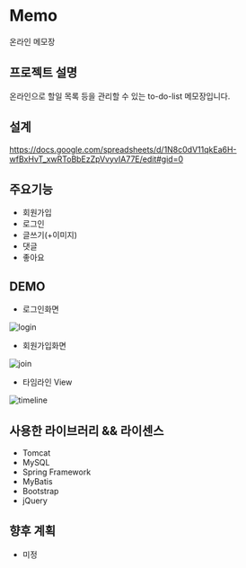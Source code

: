 # Memo
온라인 메모장

프로젝트 설명
---------
온라인으로 할일 목록 등을 관리할 수 있는 to-do-list 메모장입니다.

설계
---
https://docs.google.com/spreadsheets/d/1N8c0dV11qkEa6H-wfBxHvT_xwRToBbEzZpVvyvIA77E/edit#gid=0


주요기능
------
* 회원가입
* 로그인
* 글쓰기(+이미지)
* 댓글
* 좋아요

DEMO
-----
* 로그인화면

![login](https://user-images.githubusercontent.com/83801879/132307309-fb5d15a8-3aed-481e-ac28-5d92942135a4.png)

* 회원가입화면

![join](https://user-images.githubusercontent.com/83801879/132307395-95d8b677-ecd8-46b3-8459-8ba2823af116.png)

* 타임라인 View

![timeline](https://user-images.githubusercontent.com/83801879/132307432-72dfc4c2-93c5-42ca-8101-0fa4d8b64dde.png)

사용한 라이브러리 && 라이센스
-----------------------
* Tomcat
* MySQL
* Spring Framework
* MyBatis
* Bootstrap
* jQuery

향후 계획
------
* 미정
